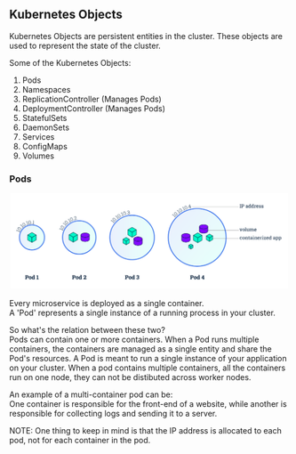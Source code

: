 ## Kubernetes Objects  

Kubernetes Objects are persistent entities in the cluster. These objects are used to represent the state of the cluster.  

Some of the Kubernetes Objects:
1. Pods
2. Namespaces
3. ReplicationController (Manages Pods)
4. DeploymentController (Manages Pods)
5. StatefulSets
6. DaemonSets
7. Services
8. ConfigMaps
9. Volumes

### Pods  

<p align="center">
  <img src="../images/k8s_pods.png" width="500">
</p>

Every microservice is deployed as a single container.  
A 'Pod' represents a single instance of a running process in your cluster.  

So what's the relation between these two?  
Pods can contain one or more containers. When a Pod runs multiple containers, the containers are managed as a single entity and share the Pod's resources. A Pod is meant to run a single instance of your application on your cluster. When a pod contains multiple containers, all the containers run on one node, they can not be distibuted across worker nodes.  

An example of a multi-container pod can be:  
One container is responsible for the front-end of a website, while another is responsible for collecting logs and sending it to a server.  

NOTE: One thing to keep in mind is that the IP address is allocated to each pod, not for each container in the pod.